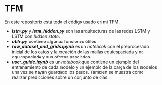 # TFM

En este repositorio está todo el código usado en mi TFM.

- ***lstm.py*** y ***lstm_hidden.py*** son las arquitecturas de las redes LSTM y LSTM con *hidden state*.
- ***utils.py*** contiene algunas funciones útiles 
- ***raw_dataset_and_grids.ipynb*** es un *notebook* con el preprocesado inicial de los datos y la creación de las mallas equiespaciada y no equiespaciada y sus ofertas asociadas.
- ***user_guide.ipynb*** es un *notebook* que contiene un ejemplo del entrenamiento de cada modelo y un ejemplo de la carga de los modelos una vez se hayan guardado los pesos. También se muestra cómo realizar predicciones sobre un conjunto de días.
